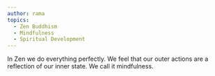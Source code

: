 ```yaml
---
author: rama
topics:
  - Zen Buddhism
  - Mindfulness
  - Spiritual Development
---
```


In Zen we do everything perfectly. We feel that our outer actions are a reflection of our inner state. We call it mindfulness.
